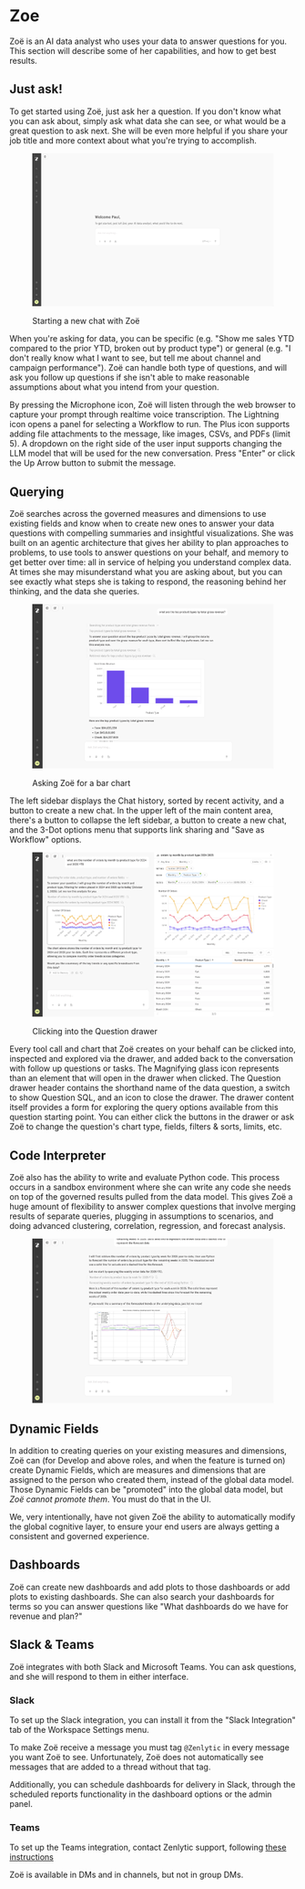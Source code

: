 # Zoe

Zoë is an AI data analyst who uses your data to answer questions for you. This section will describe some of her capabilities, and how to get best results.

## Just ask!

To get started using Zoë, just ask her a question. If you don't know what you can ask about, simply ask what data she can see, or what would be a great question to ask next. She will be even more helpful if you share your job title and more context about what you're trying to accomplish.

<figure><img src="../.gitbook/assets/zoe-welcome.png" alt=""><figcaption><p>Starting a new chat with Zoë</p></figcaption></figure>

When you're asking for data, you can be specific (e.g. "Show me sales YTD compared to the prior YTD, broken out by product type") or general (e.g. "I don't really know what I want to see, but tell me about channel and campaign performance"). Zoë can handle both type of questions, and will ask you follow up questions if she isn't able to make reasonable assumptions about what you intend from your question.

By pressing the Microphone icon, Zoë will listen through the web browser to capture your prompt through realtime voice transcription. The Lightning icon opens a panel for selecting a Workflow to run. The Plus icon supports adding file attachments to the message, like images, CSVs, and PDFs (limit 5). A dropdown on the right side of the user input supports changing the LLM model that will be used for the new conversation. Press "Enter" or click the Up Arrow button to submit the message.

## Querying

Zoë searches across the governed measures and dimensions to use existing fields and know when to create new ones to answer your data questions with compelling summaries and insightful visualizations. She was built on an agentic architecture that gives her ability to plan approaches to problems, to use tools to answer questions on your behalf, and memory to get better over time: all in service of helping you understand complex data. At times she may misunderstand what you are asking about, but you can see exactly what steps she is taking to respond, the reasoning behind her thinking, and the data she queries.

<figure><img src="../assets/3_zenlytic_ui/querying.png" alt=""><figcaption><p>Asking Zoë for a bar chart</p></figcaption></figure>

The left sidebar displays the Chat history, sorted by recent activity, and a button to create a new chat. In the upper left of the main content area, there's a button to collapse the left sidebar, a button to create a new chat, and the 3-Dot options menu that supports link sharing and "Save as Workflow" options.

<figure><img src="../assets/3_zenlytic_ui/chat-drawer.png" alt=""><figcaption><p>Clicking into the Question drawer</p></figcaption></figure>

Every tool call and chart that Zoë creates on your behalf can be clicked into, inspected and explored via the drawer, and added back to the conversation with follow up questions or tasks. The Magnifying glass icon represents than an element that will open in the drawer when clicked. The Question drawer header contains the shorthand name of the data question, a switch to show Question SQL, and an icon to close the drawer. The drawer content itself provides a form for exploring the query options available from this question starting point. You can either click the buttons in the drawer or ask Zoë to change the question's chart type, fields, filters & sorts, limits, etc.

## Code Interpreter

Zoë also has the ability to write and evaluate Python code. This process occurs in a sandbox environment where she can write any code she needs on top of the governed results pulled from the data model. This gives Zoë a huge amount of flexibility to answer complex questions that involve merging results of separate queries, plugging in assumptions to scenarios, and doing advanced clustering, correlation, regression, and forecast analysis.

<figure><img src="../assets/3_zenlytic_ui/code-interpreter.png" alt=""><figcaption></figcaption></figure>

## Dynamic Fields

In addition to creating queries on your existing measures and dimensions, Zoë can (for Develop and above roles, and when the feature is turned on) create Dynamic Fields, which are measures and dimensions that are assigned to the person who created them, instead of the global data model. Those Dynamic Fields can be "promoted" into the global data model, but _Zoë cannot promote them_. You must do that in the UI.

We, very intentionally, have not given Zoë the ability to automatically modify the global cognitive layer, to ensure your end users are always getting a consistent and governed experience.

## Dashboards

Zoë can create new dashboards and add plots to those dashboards or add plots to existing dashboards. She can also search your dashboards for terms so you can answer questions like "What dashboards do we have for revenue and plan?"

## Slack & Teams

Zoë integrates with both Slack and Microsoft Teams. You can ask questions, and she will respond to them in either interface.

### Slack

To set up the Slack integration, you can install it from the "Slack Integration" tab of the Workspace Settings menu.

To make Zoë receive a message you must tag `@Zenlytic` in every message you want Zoë to see. Unfortunately, Zoë does not automatically see messages that are added to a thread without that tag.

Additionally, you can schedule dashboards for delivery in Slack, through the scheduled reports functionality in the dashboard options or the admin panel.

### Teams

To set up the Teams integration, contact Zenlytic support, following [these instructions](microsoft_teams_bot.md)

Zoë is available in DMs and in channels, but not in group DMs.
